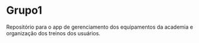 Grupo1
======

Repositório para o app de gerenciamento dos equipamentos da academia e organização dos treinos dos usuários.
